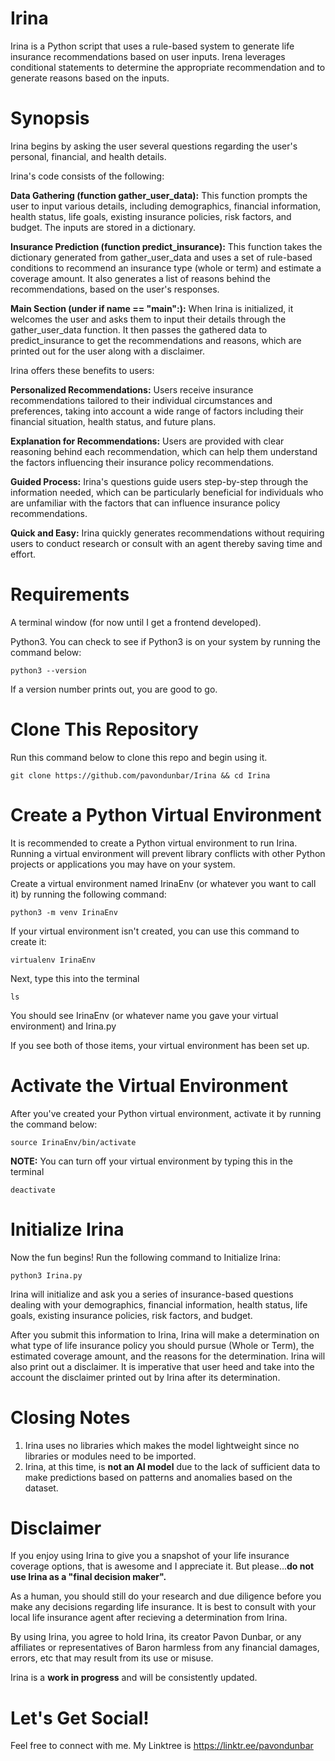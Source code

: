 # Irina

Irina is a Python script that uses a rule-based system to generate life insurance recommendations based on user inputs. Irena leverages conditional statements to determine the appropriate recommendation and to generate reasons based on the inputs.

# Synopsis 

Irina begins by asking the user several questions regarding the user's personal, financial, and health details.

Irina's code consists of the following:

**Data Gathering (function gather_user_data):** This function prompts the user to input various details, including demographics, financial information, health status, life goals, existing insurance policies, risk factors, and budget. The inputs are stored in a dictionary.

**Insurance Prediction (function predict_insurance):** This function takes the dictionary generated from gather_user_data and uses a set of rule-based conditions to recommend an insurance type (whole or term) and estimate a coverage amount. It also generates a list of reasons behind the recommendations, based on the user's responses.

**Main Section (under if __name__ == "__main__":):** When Irina is initialized, it welcomes the user and asks them to input their details through the gather_user_data function. It then passes the gathered data to predict_insurance to get the recommendations and reasons, which are printed out for the user along with a disclaimer.

Irina offers these benefits to users:

**Personalized Recommendations:** Users receive insurance recommendations tailored to their individual circumstances and preferences, taking into account a wide range of factors including their financial situation, health status, and future plans.

**Explanation for Recommendations:** Users are provided with clear reasoning behind each recommendation, which can help them understand the factors influencing their insurance policy recommendations.

**Guided Process:** Irina's questions guide users step-by-step through the information needed, which can be particularly beneficial for individuals who are unfamiliar with the factors that can influence insurance policy recommendations.

**Quick and Easy:** Irina quickly generates recommendations without requiring users to conduct research or consult with an agent thereby saving time and effort.

# Requirements

A terminal window (for now until I get a frontend developed).

Python3.  You can check to see if Python3 is on your system by running the command below:

```
python3 --version
```

If a version number prints out, you are good to go.

# Clone This Repository

Run this command below to clone this repo and begin using it.

```
git clone https://github.com/pavondunbar/Irina && cd Irina
```


# Create a Python Virtual Environment

It is recommended to create a Python virtual environment to run Irina.  Running a virtual environment will prevent library conflicts with other Python projects or applications you may have on your system.

Create a virtual environment named IrinaEnv (or whatever you want to call it) by running the following command:

```
python3 -m venv IrinaEnv
```

If your virtual environment isn't created, you can use this command to create it:

```
virtualenv IrinaEnv
```

Next, type this into the terminal

```
ls
```

You should see IrinaEnv (or whatever name you gave your virtual environment) and Irina.py

If you see both of those items, your virtual environment has been set up.

# Activate the Virtual Environment

After you've created your Python virtual environment, activate it by running the command below:

```
source IrinaEnv/bin/activate
```

**NOTE:** You can turn off your virtual environment by typing this in the terminal

```
deactivate
```

# Initialize Irina

Now the fun begins!  Run the following command to Initialize Irina:

```
python3 Irina.py
```

Irina will initialize and ask you a series of insurance-based questions dealing with your demographics, financial information, health status, life goals, existing insurance policies, risk factors, and budget.

After you submit this information to Irina, Irina will make a determination on what type of life insurance policy you should pursue (Whole or Term), the estimated coverage amount, and the reasons for the determination. Irina will also print out a disclaimer. It is imperative that user heed and take into the account the disclaimer printed out by Irina after its determination.

# Closing Notes

1. Irina uses no libraries which makes the model lightweight since no libraries or modules need to be imported.
2. Irina, at this time, is **not an AI model** due to the lack of sufficient data to make predictions based on patterns and anomalies based on the dataset.

# Disclaimer

If you enjoy using Irina to give you a snapshot of your life insurance coverage options, that is awesome and I appreciate it.  But please...**do not use Irina as a "final decision maker".** 

As a human, you should still do your research and due diligence before you make any decisions regarding life insurance.  It is best to consult with your local life insurance agent after recieving a determination from Irina.

By using Irina, you agree to hold Irina, its creator Pavon Dunbar, or any affiliates or representatives of Baron harmless from any financial damages, errors, etc that may result from its use or misuse.

Irina is a **work in progress** and will be consistently updated.

# Let's Get Social!

Feel free to connect with me.  My Linktree is https://linktr.ee/pavondunbar

